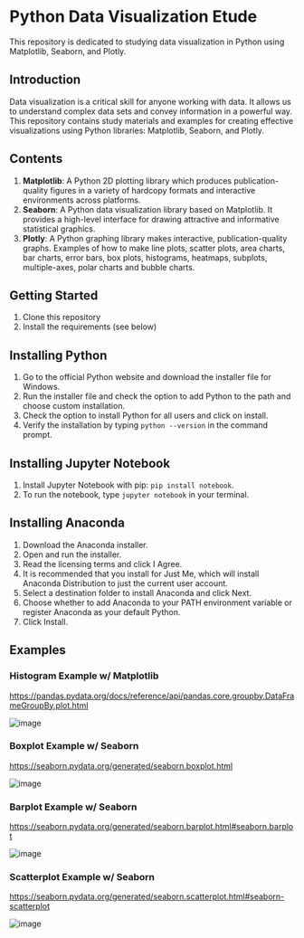 # Python Data Visualization Etude

This repository is dedicated to studying data visualization in Python using Matplotlib, Seaborn, and Plotly.

## Introduction

Data visualization is a critical skill for anyone working with data. It allows us to understand complex data sets and convey information in a powerful way. This repository contains study materials and examples for creating effective visualizations using Python libraries: Matplotlib, Seaborn, and Plotly.

## Contents

1. **Matplotlib**: A Python 2D plotting library which produces publication-quality figures in a variety of hardcopy formats and interactive environments across platforms.
2. **Seaborn**: A Python data visualization library based on Matplotlib. It provides a high-level interface for drawing attractive and informative statistical graphics.
3. **Plotly**: A Python graphing library makes interactive, publication-quality graphs. Examples of how to make line plots, scatter plots, area charts, bar charts, error bars, box plots, histograms, heatmaps, subplots, multiple-axes, polar charts and bubble charts.

## Getting Started

1. Clone this repository
2. Install the requirements (see below)

## Installing Python
1. Go to the official Python website and download the installer file for Windows.
2. Run the installer file and check the option to add Python to the path and choose custom installation.
3. Check the option to install Python for all users and click on install.
4. Verify the installation by typing `python --version` in the command prompt.

## Installing Jupyter Notebook
1. Install Jupyter Notebook with pip: `pip install notebook`.
2. To run the notebook, type `jupyter notebook` in your terminal.

## Installing Anaconda
1. Download the Anaconda installer.
2. Open and run the installer.
3. Read the licensing terms and click I Agree.
4. It is recommended that you install for Just Me, which will install Anaconda Distribution to just the current user account.
5. Select a destination folder to install Anaconda and click Next.
6. Choose whether to add Anaconda to your PATH environment variable or register Anaconda as your default Python.
7. Click Install.


## Examples

### Histogram Example w/ Matplotlib
https://pandas.pydata.org/docs/reference/api/pandas.core.groupby.DataFrameGroupBy.plot.html

![image](https://github.com/elmunoz42/python-plots/assets/24879995/15fca24c-f6c9-4e35-afc9-c01042c0e8da)

### Boxplot Example w/ Seaborn 
https://seaborn.pydata.org/generated/seaborn.boxplot.html

![image](https://github.com/elmunoz42/python-plots/assets/24879995/51f904b7-48b4-4378-bc33-1f52fe2c0861)

### Barplot Example w/ Seaborn 
https://seaborn.pydata.org/generated/seaborn.barplot.html#seaborn.barplot

![image](https://github.com/elmunoz42/python-plots/assets/24879995/01ba0c19-8333-4a10-963b-921ceee15a30)

### Scatterplot Example w/ Seaborn
https://seaborn.pydata.org/generated/seaborn.scatterplot.html#seaborn-scatterplot

![image](https://github.com/elmunoz42/python-plots/assets/24879995/ff9d2e13-79a2-458a-aca7-71b8364de793)



